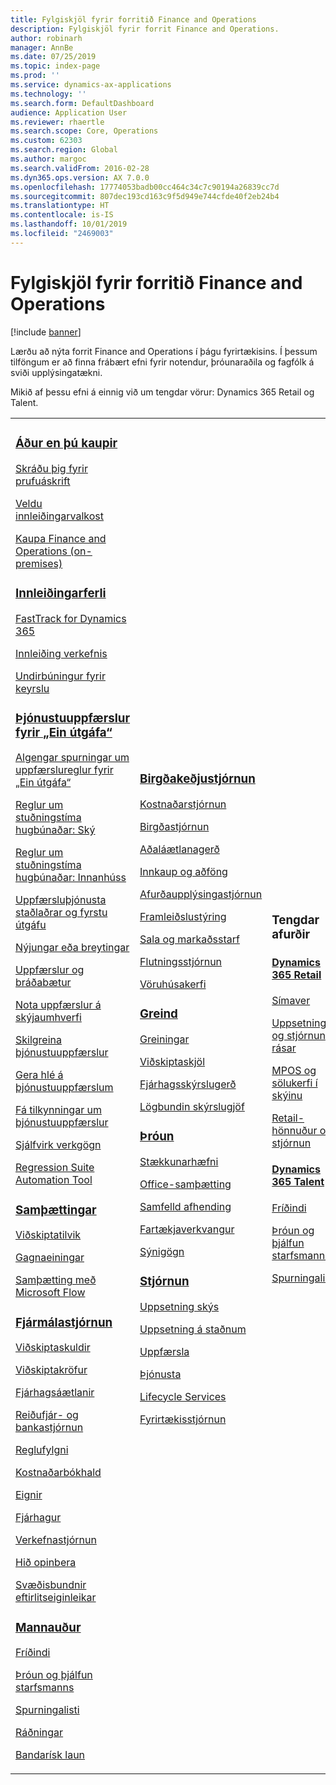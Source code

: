 ```yaml
---
title: Fylgiskjöl fyrir forritið Finance and Operations
description: Fylgiskjöl fyrir forrit Finance and Operations.
author: robinarh
manager: AnnBe
ms.date: 07/25/2019
ms.topic: index-page
ms.prod: ''
ms.service: dynamics-ax-applications
ms.technology: ''
ms.search.form: DefaultDashboard
audience: Application User
ms.reviewer: rhaertle
ms.search.scope: Core, Operations
ms.custom: 62303
ms.search.region: Global
ms.author: margoc
ms.search.validFrom: 2016-02-28
ms.dyn365.ops.version: AX 7.0.0
ms.openlocfilehash: 17774053badb00cc464c34c7c90194a26839cc7d
ms.sourcegitcommit: 807dec193cd163c9f5d949e744cfde40f2eb24b4
ms.translationtype: HT
ms.contentlocale: is-IS
ms.lasthandoff: 10/01/2019
ms.locfileid: "2469003"
---
```

# <a name="finance-and-operations-application-documentation"></a>Fylgiskjöl fyrir forritið Finance and Operations

[!include [banner](includes/banner.md)]

Lærðu að nýta forrit Finance and Operations í þágu fyrirtækisins. Í þessum tilföngum er að finna frábært efni fyrir notendur, þróunaraðila og fagfólk á sviði upplýsingatækni. 

Mikið af þessu efni á einnig við um tengdar vörur: Dynamics 365 Retail og Talent. 

<table>
<colgroup>
<col width="33%" />
<col width="33%" />
<col width="33%" />
</colgroup>
<tbody>
<tr class="odd">
<td>
<h3><a href="get-started/before-you-buy.md">Áður en þú kaupir</a></h3>
<p><a href="../dev-itpro/dev-tools/sign-up-preview-subscription.md">Skráðu þig fyrir prufuáskrift</a></p>
 <p><a href="../dev-itpro/deployment/choose-deployment-type.md">Veldu innleiðingarvalkost</a></p>
 <p><a href="get-started/purchase-on-premises.md">Kaupa Finance and Operations (on-premises)</a></p>

<h3><a href="imp-lifecycle/implementation-lifecycle.md">Innleiðingarferli</a></h3>
<p><a href="get-started/fasttrack-dynamics-365-overview.md">FastTrack for Dynamics 365</a></p>
<p><a href="imp-lifecycle/onboard.md">Innleiðing verkefnis</a></p>
<p><a href="imp-lifecycle/prepare-go-live.md">Undirbúningur fyrir keyrslu</a></p>

<h3><a href="../dev-itpro/lifecycle-services/oneversion-overview.md">Þjónustuuppfærslur fyrir „Ein útgáfa“</a></h3>
<p><a href="get-started/one-version.md">Algengar spurningar um uppfærslureglur fyrir „Ein útgáfa“</a></p>
<p><a href="../dev-itpro/migration-upgrade/versions-update-policy.md">Reglur um stuðningstíma hugbúnaðar: Ský</a></p>
<p><a href="../dev-itpro/migration-upgrade/on-prem-version-update-policy.md">Reglur um stuðningstíma hugbúnaðar: Innanhúss</a></p>
<p><a href="get-started/public-preview-releases.md">Uppfærsluþjónusta staðlaðrar og fyrstu útgáfu</a></p>
<p><a href="get-started/whats-new-changed.md">Nýjungar eða breytingar</a></p>
<p><a href="../dev-itpro/migration-upgrade/upgrade-home-page.md">Uppfærslur og bráðabætur</a></p>
<p><a href="../dev-itpro/deployment/apply-deployable-package-system.md">Nota uppfærslur á skýjaumhverfi</a></p>
<p><a href="../dev-itpro/lifecycle-services/configure-service-updates.md">Skilgreina þjónustuuppfærslur</a></p>
<p><a href="../dev-itpro/lifecycle-services/pause-service-updates.md">Gera hlé á þjónustuuppfærslum</a></p>
<p><a href="../dev-itpro/lifecycle-services/notifications-service-updates.md">Fá tilkynningar um þjónustuuppfærslur</a></p>
<p><a href="../dev-itpro/data-entities/data-task-automation.md">Sjálfvirk verkgögn</a></p>
<p><a href="../dev-itpro/lifecycle-services/using-task-guides-and-bpm-to-create-user-acceptance-tests.md">Regression Suite Automation Tool</a></p>

<h3><a href="../dev-itpro/data-entities/integration-overview.md">Samþættingar</a></h3>
<p><a href="../dev-itpro/business-events/home-page.md">Viðskiptatilvik</a></p>
<p><a href="../dev-itpro/data-entities/data-entities.md">Gagnaeiningar</a></p>
<p><a href="../dev-itpro/data-entities/fin-ops-connector.md">Samþætting með Microsoft Flow</a></p>

<h3><a href="../../finance/index.md">Fjármálastjórnun</a></h3>
<p><a href="../../finance/accounts-payable/accounts-payable.md">Viðskiptaskuldir</a></p>
<p><a href="../../finance/accounts-receivable/accounts-receivable.md">Viðskiptakröfur</a></p>
<p><a href="../../finance/budgeting/budgeting-overview.md">Fjárhagsáætlanir</a></p>
<p><a href="../../finance/cash-bank-management/cash-bank-management.md">Reiðufjár- og bankastjórnun</a></p>
<p><a href="../../finance/general-ledger/audit-policy-rules.md">Reglufylgni</a></p>
<p><a href="../../finance/cost-accounting/cost-accounting-home-page.md">Kostnaðarbókhald</a></p>
<p><a href="../../finance/fixed-assets/fixed-assets.md">Eignir</a></p>
<p><a href="../../finance/general-ledger/general-ledger.md">Fjárhagur</a></p>
<p><a href="../../finance/project-management/overview-project-management-accounting.md">Verkefnastjórnun</a></p>
<p><a href="../../finance/public-sector/public-sector-functionality.md">Hið opinbera</a></p>
<p><a href="../dev-itpro/lcs-solutions/country-region.md">Svæðisbundnir eftirlitseiginleikar</a></p>

<h3><a href="hr/hr-landing-page.md">Mannauður</a></h3>
<p><a href="../../talent/manage-benefit-program.md">Fríðindi</a></p>
<p><a href="../../talent/performance-management-overview.md">Þróun og þjálfun starfsmanns</a></p>
<p><a href="../../talent/questionnaires.md">Spurningalisti</a></p>
<p><a href="hr/manage-recruiting-process.md">Ráðningar</a></p>
<p><a href="hr/localizations/noam-usa-payroll.md">Bandarísk laun</a></p>

</td>
<td>
<h3><a href="../../supply-chain/index.md">Birgðakeðjustjórnun</a></h3>
<p><a href="../../supply-chain/cost-management/costing-sheets.md">Kostnaðarstjórnun</a></p>
<p><a href="../../supply-chain/inventory/inventory-home-page.md">Birgðastjórnun</a></p>
<p><a href="../../supply-chain/master-planning/master-plans.md">Aðaláætlanagerð</a></p>
<p><a href="../../supply-chain/procurement/procurement-sourcing-overview.md">Innkaup og aðföng</a></p>
<p><a href="../../supply-chain/pim/product-information.md">Afurðaupplýsingastjórnun</a></p>
<p><a href="../../supply-chain/production-control/production-process-overview.md">Framleiðslustýring</a></p>
<p><a href="../../supply-chain/sales-marketing/overview-sales-marketing.md">Sala og markaðsstarf</a></p>
<p><a href="../../supply-chain/transportation/transportation-management-overview.md">Flutningsstjórnun</a></p>
<p><a href="../../supply-chain/warehousing/warehouse-configuration.md">Vöruhúsakerfi</a></p>


<h3><a href="../dev-itpro/analytics/bi-reporting-home-page.md">Greind</a></h3>
<p><a href="../dev-itpro/analytics/analytics.md">Greiningar</a></p>
 <p><a href="../dev-itpro/analytics/document-reporting-services.md">Viðskiptaskjöl</a></p>
<p><a href="../dev-itpro/analytics/financial-reporting-intro.md">Fjárhagsskýrslugerð</a></p>
<p><a href="../dev-itpro/analytics/general-electronic-reporting.md">Lögbundin skýrslugjöf</a></p>



<h3><a href="../dev-itpro/dev-tools/developer-home-page.md">Þróun</h3>
<p><a href="../dev-itpro/extensibility/extensibility-home-page.md">Stækkunarhæfni</a></p>
<p><a href="../dev-itpro/office-integration/office-integration.md">Office-samþætting</a></p>
<p><a href="../dev-itpro/dev-tools/continuous-delivery-home-page.md">Samfelld afhending</a></p>
<p><a href="../dev-itpro/mobile-apps/platform/mobile-platform-home-page.md">Fartækjaverkvangur</a></p>
<p><a href="get-started/demo-data.md">Sýnigögn</a></p>

<h3><a href="../dev-itpro/sysadmin/system-administration-home-page.md">Stjórnun</h3>
<p><a href="../dev-itpro/deployment/cloud-deployment-overview.md">Uppsetning skýs</a></p>
<p><a href="../dev-itpro/deployment/on-premises-deployment-landing-page.md">Uppsetning á staðnum</a></p>
<p><a href="../dev-itpro/migration-upgrade/upgrade-home-page.md">Uppfærsla</a></p>
<p><a href="../dev-itpro/dev-tools/continuous-delivery-home-page.md#servicing">Þjónusta</a></p>
<p><a href="../dev-itpro/lifecycle-services/lcs.md">Lifecycle Services</a></p>
<p><a href="organization-administration/organization-administration-home-page.md">Fyrirtækisstjórnun</a></p>
</td>
<td>
<h3>Tengdar afurðir</h3>
<h4><a href="../../retail/index.md">Dynamics 365 Retail</a></h4>
<p><a href="../../retail/call-center-functionality.md">Símaver</p>
<p><a href="../../retail/define-maintain-retail-channels.md">Uppsetning og stjórnun rásar</p>
<p><a href="../../retail/retail-peripherals-overview.md">MPOS og sölukerfi í skýinu</p>
<p><a href="../../retail/dev-itpro/dev-retail-home-page.md">Retail-hönnuður og stjórnun</p>

<h4><a href="../../talent/index.yml">Dynamics 365 Talent</a></h4>
<p><a href="../../talent/manage-benefit-program.md">Fríðindi</a></p>
<p><a href="../../talent/performance-management-overview.md">Þróun og þjálfun starfsmanns</a></p>
<p><a href="../../talent/questionnaires.md">Spurningalisti</a></p>

</td>
</tr>

</tbody>
</table>
